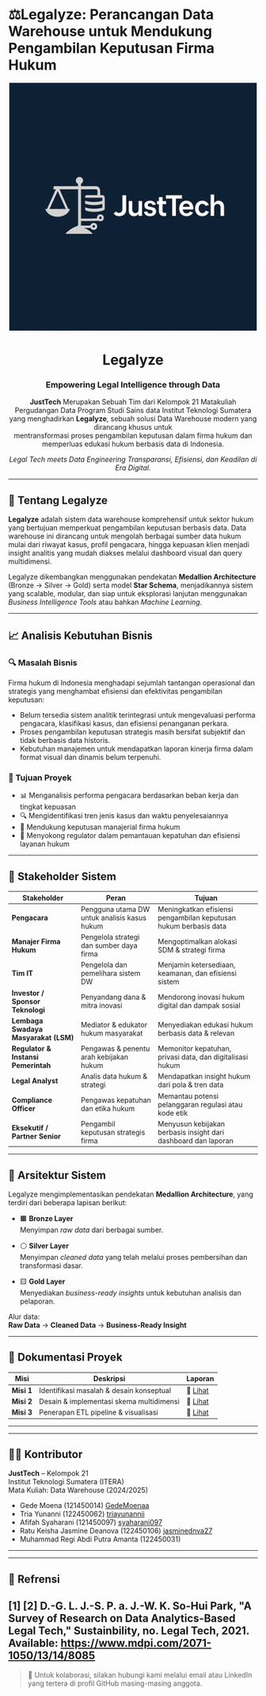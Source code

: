 # ⚖️Legalyze: Perancangan Data Warehouse untuk Mendukung Pengambilan Keputusan Firma Hukum

<p align="center">
  <img src= "gambar/JustTeach_Logo.png" alt="JustTeach Logo" width="500">
</p>

<h1 align="center">Legalyze</h1>
<h3 align="center">Empowering Legal Intelligence through Data</h3>

<p align="center">
  <strong>JustTech</strong> Merupakan Sebuah Tim dari Kelompok 21 Matakuliah Pergudangan Data Program Studi Sains data Institut Teknologi Sumatera yang menghadirkan <strong>Legalyze</strong>, sebuah solusi Data Warehouse modern yang dirancang khusus untuk <br/>
  mentransformasi proses pengambilan keputusan dalam firma hukum dan memperluas edukasi hukum berbasis data di Indonesia.
</p>

<p align="center">
  <em>Legal Tech meets Data Engineering Transparansi, Efisiensi, dan Keadilan di Era Digital.</em>
</p>

---

## 📘 Tentang Legalyze

**Legalyze** adalah sistem data warehouse komprehensif untuk sektor hukum yang bertujuan memperkuat pengambilan keputusan berbasis data. Data warehouse ini dirancang untuk mengolah berbagai sumber data hukum mulai dari riwayat kasus, profil pengacara, hingga kepuasan klien menjadi insight analitis yang mudah diakses melalui dashboard visual dan query multidimensi.

Legalyze dikembangkan menggunakan pendekatan **Medallion Architecture** (Bronze → Silver → Gold) serta model **Star Schema**, menjadikannya sistem yang scalable, modular, dan siap untuk eksplorasi lanjutan menggunakan *Business Intelligence Tools* atau bahkan *Machine Learning*.

---

## 📈 Analisis Kebutuhan Bisnis

### 🔍 Masalah Bisnis
Firma hukum di Indonesia menghadapi sejumlah tantangan operasional dan strategis yang menghambat efisiensi dan efektivitas pengambilan keputusan:

- Belum tersedia sistem analitik terintegrasi untuk mengevaluasi performa pengacara, klasifikasi kasus, dan efisiensi penanganan perkara.
- Proses pengambilan keputusan strategis masih bersifat subjektif dan tidak berbasis data historis.
- Kebutuhan manajemen untuk mendapatkan laporan kinerja firma dalam format visual dan dinamis belum terpenuhi.


### 🎯 Tujuan Proyek

- 📊 Menganalisis performa pengacara berdasarkan beban kerja dan tingkat kepuasan
- 🔍 Mengidentifikasi tren jenis kasus dan waktu penyelesaiannya
- 💼 Mendukung keputusan manajerial firma hukum 
- 🧭 Menyokong regulator dalam pemantauan kepatuhan dan efisiensi layanan hukum

---

## 👥 Stakeholder Sistem

| Stakeholder                          | Peran                                         | Tujuan                                                                 |
|--------------------------------------|-----------------------------------------------|------------------------------------------------------------------------|
| **Pengacara**                        | Pengguna utama DW untuk analisis kasus hukum  | Meningkatkan efisiensi pengambilan keputusan hukum berbasis data      |
| **Manajer Firma Hukum**              | Pengelola strategi dan sumber daya firma      | Mengoptimalkan alokasi SDM & strategi firma                           |
| **Tim IT**                           | Pengelola dan pemelihara sistem DW            | Menjamin ketersediaan, keamanan, dan efisiensi sistem                 |
| **Investor / Sponsor Teknologi**     | Penyandang dana & mitra inovasi               | Mendorong inovasi hukum digital dan dampak sosial                     |
| **Lembaga Swadaya Masyarakat (LSM)**| Mediator & edukator hukum masyarakat          | Menyediakan edukasi hukum berbasis data & relevan                     |
| **Regulator & Instansi Pemerintah** | Pengawas & penentu arah kebijakan hukum       | Memonitor kepatuhan, privasi data, dan digitalisasi hukum             |
| **Legal Analyst**                    | Analis data hukum & strategi                  | Mendapatkan insight hukum dari pola & tren data                       |
| **Compliance Officer**              | Pengawas kepatuhan dan etika hukum            | Memantau potensi pelanggaran regulasi atau kode etik                  |
| **Eksekutif / Partner Senior**       | Pengambil keputusan strategis firma           | Menyusun kebijakan berbasis insight dari dashboard dan laporan        |


---

## 🧱 Arsitektur Sistem

Legalyze mengimplementasikan pendekatan **Medallion Architecture**, yang terdiri dari beberapa lapisan berikut:

- 🟫 **Bronze Layer**  
  Menyimpan *raw data* dari berbagai sumber.

- ⚪ **Silver Layer**  
  Menyimpan *cleaned data* yang telah melalui proses pembersihan dan transformasi dasar.

- 🟨 **Gold Layer**  
  Menyediakan *business-ready insights* untuk kebutuhan analisis dan pelaporan.

Alur data:  
**Raw Data** → **Cleaned Data** → **Business-Ready Insight**

---

## 🧪 Dokumentasi Proyek

| Misi | Deskripsi | Laporan |
|------|-----------|---------|
| **Misi 1** | Identifikasi masalah & desain konseptual | 📄 [Lihat](https://github.com/sains-data/Legalyze/blob/main/misi/Kelompok%2021(RC)_TugasMisi1_DW%20(1)%20(2).pdf) |
| **Misi 2** | Desain & implementasi skema multidimensi | 📄 [Lihat](https://github.com/sains-data/Legalyze/blob/main/misi/Kelompok%2021(RC)_TugasMisi2_DW%20.pdf) |
| **Misi 3** | Penerapan ETL pipeline & visualisasi | 📄 [Lihat](https://github.com/sains-data/Legalyze/blob/main/misi/Kelompok%2021(RC)_TugasMisi3_DW%20.pdf) |

---

---

## 👨‍💻 Kontributor

**JustTech** – Kelompok 21  
Institut Teknologi Sumatera (ITERA)  
Mata Kuliah: Data Warehouse (2024/2025)

- Gede Moena (121450014) [GedeMoenaa](https://github.com/GedeMoenaa)
- Tria Yunanni (122450062) [triayunannii](https://github.com/triayunannii)
- Afifah Syaharani (121450097) [syaharani097](https://github.com/syaharani097)
- Ratu Keisha Jasmine Deanova (122450106) [jasminednva27](https://github.com/jasminednva27)
- Muhammad Regi Abdi Putra Amanta (122450031)

---

---

## 📄 Refrensi

[1] [2] D.-G. L. J.-S. P. a. J.-W. K. So-Hui Park, "A Survey of Research on Data Analytics-Based Legal Tech," Sustainbility, no. Legal Tech, 2021. 
Available: https://www.mdpi.com/2071-1050/13/14/8085
---

> 📨 Untuk kolaborasi, silakan hubungi kami melalui email atau LinkedIn yang tertera di profil GitHub masing-masing anggota.
